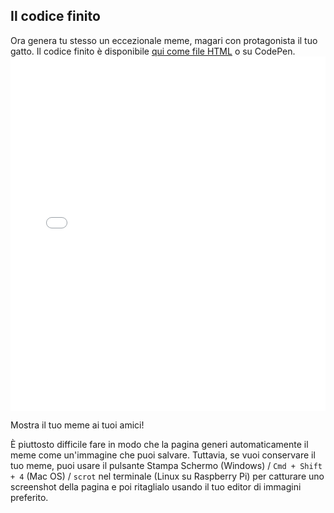 ## Il codice finito

Ora genera tu stesso un eccezionale meme, magari con protagonista il tuo gatto. Il codice finito è disponibile [qui come file HTML](resources/index.html) o su CodePen. <iframe height='567' scrolling='no' title='Generatore di meme con i gatti' src='//codepen.io/rpflaura/embed/NbbveK/?height=567&theme-id=0&default-tab=js,result&embed-version=2' frameborder='no' allowtransparency='true' allowfullscreen='true' style='width: 100%;' mark="crwd-mark">See the Pen <a href='https://codepen.io/rpflaura/pen/NbbveK/'>Cat Meme Generator</a> by Laura Sach (<a href='https://codepen.io/rpflaura'>@rpflaura</a>) on <a href='https://codepen.io'>CodePen</a>.
</iframe>

Mostra il tuo meme ai tuoi amici!

È piuttosto difficile fare in modo che la pagina generi automaticamente il meme come un'immagine che puoi salvare. Tuttavia, se vuoi conservare il tuo meme, puoi usare il pulsante Stampa Schermo (Windows) / `Cmd + Shift + 4` (Mac OS) / `scrot` nel terminale (Linux su Raspberry Pi) per catturare uno screenshot della pagina e poi ritaglialo usando il tuo editor di immagini preferito.

